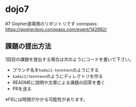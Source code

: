# dojo7
#7 Gopher道場用のリポジトリです
connpass: https://gopherdojo.connpass.com/event/142892/

## 課題の提出方法

1回目の課題を提出する場合は次のようにコードを書いて下さい。

* ブランチ名を`kadai1-tenntenn`のようにする
* `kadai1/tenntenn`のようにディレクトリを作る
* READMEに説明や文章による課題の回答を書く
* PRを送る

※FBには時間がかかる可能性があります。


